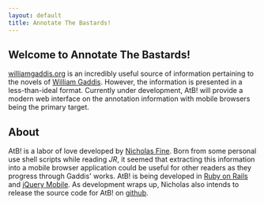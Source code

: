 ```yaml
---
layout: default
title: Annotate The Bastards!
---
```


## Welcome to Annotate The Bastards!

[williamgaddis.org](http://williamgaddis.org) is an incredibly useful source of information pertaining to 
the novels of [William Gaddis](http://wikipedia.org/William_Gaddis).  However, the information is presented
in a less-than-ideal format.  Currently under development, AtB! will provide a modern web interface on the 
annotation information with mobile browsers being the primary target.  

## About

AtB! is a labor of love developed by [Nicholas Fine](http://ndfine.com).  Born from some personal use
shell scripts while reading *JR*, it seemed that extracting this information into a mobile browser
application could be useful for other readers as they progress through Gaddis' works.  AtB! is being 
developed in [Ruby on Rails](http://rubyonrails.org) and [jQuery Mobile](http://jquerymobile.com). 
As development wraps up, Nicholas also intends to release the source code for AtB! on [github](http://github.com).  

